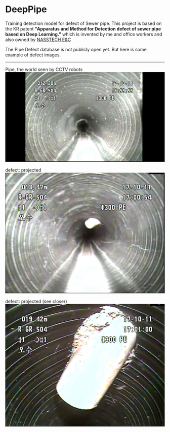 # DeepPipe
Training detection model for defect of Sewer pipe.
This project is based on the KR patent <b>"Apparatus and Method for Detection defect of sewer pipe based on Deep Learning."</b>
which is invented by me and office workers and also owned by [NASSTECH E&C](http://www.nasstech.co.kr/)

The Pipe Defect database is not publicly open yet.
But here is some example of defect images.

---
Pipe, the world seen by CCTV robots
![sample_pipe](./defect_pic/sample_pipe.jpg)

defect: projected
![projected_example](./defect_pic/projected_example.JPG)

defect: projected (see closer)
![projected_magnified_example](./defect_pic/projected_magnified_example.JPG)
